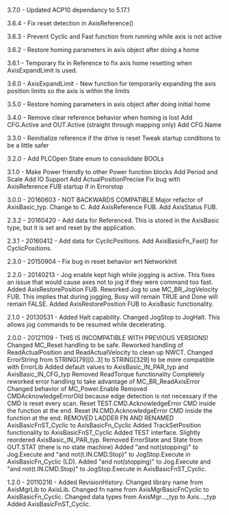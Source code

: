 3.7.0 - Updated ACP10 dependancy to 5.17.1

3.6.4 - Fix reset detection in AxisReference()

3.6.3 - Prevent Cyclic and Fast function from running while axis is not active
 
3.6.2 - Restore homing parameters in axis object after doing a home

3.6.1 - Temporary fix in Reference to fix axis home resetting when AxisExpandLimit is used.

3.6.0 - AxisExpandLimit - New function for temporarily expanding the axis position limits so the axis is within the limits

3.5.0 - Restore homing parameters in axis object after doing initial home

3.4.0 - Remove clear reference behavior when homing is lost
		Add CFG.Active and OUT.Active (straight through mapping only)
		Add CFG.Name

3.3.0 - Reinitialize reference if the drive is reset
		Tweak startup conditions to be a little safer

3.2.0 - Add PLCOpen State enum to consolidate BOOLs

3.1.0 - Make Power friendly to other Power function blocks
		Add Period and Scale
		Add IO Support
		Add ActualPositionPrecise
		Fix bug with AxisReference FUB startup if in Errorstop

3.0.0 - 20160603 -	NOT BACKWARDS COMPATIBLE
					Major refactor of AxisBasic_typ.
				 	Change to C.
					Add AxisReference FUB.
					Add AxisStatus FUB.
					
2.3.2 - 20160420 - Add data for Referenced. This is stored in the AxisBasic type, but it is set and reset by the application.

2.3.1 - 20160412 - Add data for CyclicPositions. 
					Add AxisBasicFn_Fast() for CyclicPositions.
					
2.3.0 - 20150904 - 	Fix bug in reset behavior wrt NetworkInit

2.2.0 - 20140213 -	Jog enable kept high while jogging is active.
					This fixes an issue that would cause axes not to jog if they were command too fast.
					Added AxisRestorePosition FUB.
					Reworked Jog to use MC_BR_JogVelocity FUB.
					This implies that during jogging, Busy will remain TRUE and Done will remain FALSE.
					Added AxisRestorePosition FUB to AxisBasic functionality.

2.1.0 - 20130531 -	Added Halt capability. 
					Changed JogStop to JogHalt. This allows jog commands to be resumed while decelerating.

2.0.0 - 20121109 -	THIS IS INCOMPATIBLE WITH PREVIOUS VERSIONS!
					Changed MC_Reset handling to be safe.
					Reworked handling of ReadActualPosition and ReadActualVelocity to clean up NWCT.
					Changed ErrorString from STRING[79][0..3] to STRING[329] to be more compatible with ErrorLib
					Added default values to AxisBasic_IN_PAR_typ and AxisBasic_IN_CFG_typ
					Removed ReadTorque functionality
					Completely reworked error handling to take advantage of MC_BR_ReadAxisError
					Changed behavior of MC_Power.Enable
					Removed CMDAcknowledgeErrorOld because edge detection is not necessary
					if the CMD is reset every scan.
					Reset TEST.CMD.AcknowledgeError CMD inside the function at the end.
					Reset IN.CMD.AcknowledgeError CMD inside the function at the end.
					REMOVED LADDER FN AND RENAMED AxisBasicFnST_Cyclic to AxisBasicFn_Cyclic
					Added TrackSetPosition functionality to AxisBasicFnST_Cyclic
					Added TEST interface.
					Slightly reordered AxisBasic_IN_PAR_typ.
					Removed ErrorState and State from OUT.STAT (there is no state machine)
					Added "and not(stopping)" to Jog.Execute and "and not(t.IN.CMD.Stop)" to JogStop.Execute in AxisBasicFn_Cyclic (LD).
					Added "and not(stopping)" to Jog.Execute and "and not(t.IN.CMD.Stop)" to JogStop.Execute in AxisBasicFnST_Cyclic.

1.2.0 - 20110216 -	Added RevisionHistory. 
					Changed library name from AxisMgrLib to AxisLib.
					Changed fn name from AxisMgrBasicFnCyclic to AxisBasicFn_Cyclic.
					Changed data types from AxisMgr..._typ to Axis..._typ
					Added AxisBasicFnST_Cyclic.
					